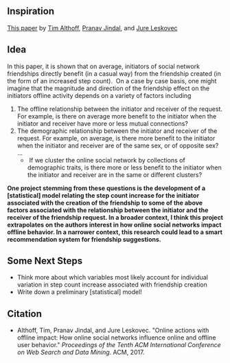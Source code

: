## Inspiration

[This paper](https://dl.acm.org/citation.cfm?id=3018672) by [Tim Althoff](http://timalthoff.de), [Pranav Jindal](http://stanford.academia.edu/PranavJindal), and [Jure Leskovec](https://en.wikipedia.org/wiki/Jure_Leskovec)

## Idea

In this paper, it is shown that on average, initiators of social network friendships directly benefit (in a casual way) from the friendship created (in the form of an increased step count).  On a case by case basis, one might imagine that the magnitude and direction of the friendship effect on the initiators offline activity depends on a variety of factors including
 
1. The offline relationship between the initiator and receiver of the request. For example, is there on average more benefit to the initiator when the initiator and receiver have more or less mutual connections?
2. The demographic relationship between the initiator and receiver of the request. For example, on average, is there more benefit to the initiator when the initiator and receiver are of the same sex, or of opposite sex? ...
	*  If we cluster the online social network by collections of demographic traits, is there more or less benefit to the initiator when the initiator and receiver are in the same or different clusters?

**One project stemming from these questions is the development of a [statistical] model relating the step count increase for the initiator associated with the creation of the friendship to some of the above factors associated with the relationship between the initiator and the receiver of the friendship request. In a broader context, I think this project extrapolates on the authors interest in how online social networks impact offline behavior. In a narrower context, this research could lead to a smart recommendation system for friendship suggestions.**

## Some Next Steps

* Think more about which variables most likely account for individual variation in step count increase associated with friendship creation
* Write down a preliminary [statistical] model!

## Citation

* Althoff, Tim, Pranav Jindal, and Jure Leskovec. "Online actions with offline impact: How online social networks influence online and offline user behavior." *Proceedings of the Tenth ACM International Conference on Web Search and Data Mining*. ACM, 2017.









